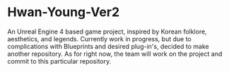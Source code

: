# Hwan-Young-Ver2
An Unreal Engine 4 based game project, inspired by Korean folklore, aesthetics, and legends. Currently work in progress, but due to complications with Blueprints and desired plug-in's, decided to make another repository. As for right now, the team will work on the project and commit to this particular repository.

